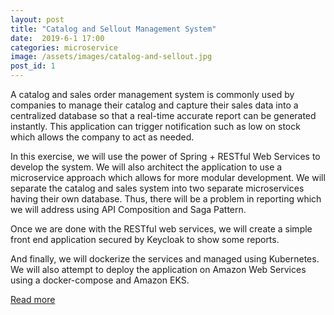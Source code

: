 ```yaml
---
layout: post
title: "Catalog and Sellout Management System"
date:  2019-6-1 17:00
categories: microservice
image: /assets/images/catalog-and-sellout.jpg
post_id: 1
---
```

A catalog and sales order management system is commonly used by companies to manage their catalog and capture their sales data into a centralized database so that a real-time accurate report can be generated instantly. This application can trigger notification such as low on stock which allows the company to act as needed.

In this exercise, we will use the power of Spring + RESTful Web Services to develop the system. We will also architect the application to use a microservice approach which allows for more modular development. We will separate the catalog and sales system into two separate microservices having their own database. Thus, there will be a problem in reporting which we will address using API Composition and Saga Pattern.

Once we are done with the RESTful web services, we will create a simple front end application secured by Keycloak to show some reports.

And finally, we will dockerize the services and managed using Kubernetes. We will also attempt to deploy the application on Amazon Web Services using a docker-compose and Amazon EKS.

<a href="https://czetsuya-tech.blogspot.com/2019/06/catalog-and-sellout-management-system.html">Read more</a>